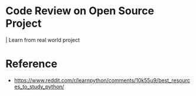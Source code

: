 # Code Review on Open Source Project
| Learn from real world project


# Reference
- https://www.reddit.com/r/learnpython/comments/10k55u9/best_resources_to_study_python/
